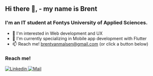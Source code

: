 ## Hi there 👋, - my name is Brent
### I'm an IT student at Fontys University of Applied Sciences.

- 👀 I'm interested in Web development and UX
- 🌱 I'm currently specializing in Mobile app development with Flutter
- 📫 Reach me! brentvanmalsen@gmail.com (or click a button below)


### Reach me!

<a href="https://www.linkedin.com/in/brentvanmalsen/" target="_blank">![Linkedin](https://img.shields.io/badge/Linkedin-0A66C2?style=for-the-badge&logo=Linkedin&logoColor=white)
</a>
<a href="mailto:brentvanmalsen@gmail.com" target="_blank">
    <img src="https://img.shields.io/badge/Mail-888888?style=for-the-badge&logo=mail.ru&logoColor=white" alt="Mail">
</a>

